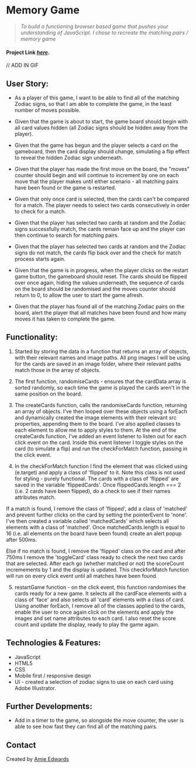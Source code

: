 # Memory Game

> _To build a functioning browser based game that pushes your understanding of JavaScript. I chose to recreate the matching pairs / memory game_ </br>

#### Project Link [_here_](https://amiehannah.github.io/memory-game/).


// ADD IN GIF


## User Story:
- As a player of this game, I want to be able to find all of the matching Zodiac signs, so that I am able to complete the game, in the least number of moves possible.

- Given that the game is about to start, the game board should begin with all card values hidden (all Zodiac signs should be hidden away from the player).
- Given that the game has begun and the player selects a card on the gameboard, then the card display should change, simulating a flip effect to reveal the hidden Zodiac sign underneath. 
- Given that the player has made the first move on the board, the "moves" counter should begin and will continue to increment by one on each move that the player makes until either scenario - all matching pairs have been found or the game is restarted.
- Given that only once card is selected, then the cards can't be compared for a match. The player needs to select two cards consecutively in order to check for a match.
- Given that the player has selected two cards at random and the Zodiac signs successfully match, the cards remain face up and the player can then continue to search for matching pairs.
- Given that the player has selected two cards at random and the Zodiac signs do not match, the cards flip back over and the check for match process starts again. 
- Given that the game is in progress, when the player clicks on the restart game button, the gameboard should reset. The cards should be flipped over once again, hiding the values underneath, the sequence of cards on the board should be randomised and the moves counter should return to 0, to allow the user to start the game afresh. 
- Given that the player has found all of the matching Zodiac pairs on the board, alert the player that all matches have been found and how many moves it has taken to complete the game.

## Functionality:

1. Started by storing the data in a function that returns an array of objects, with their relevant names and image paths. All png images I will be using for the cards are saved in an image folder, where their relevant paths match those in the array of objects.

2. The first function, randomiseCards - ensures that the cardData array is sorted randomly, so each time the game is played the cards aren't in the same position on the board.

3. The createCards function, calls the randomiseCards function, returning an array of objects.
   I've then looped over these objects using a forEach and dynamically created the image elements with their relevant src properties, appending them to the board. I've also applied classes to each element to allow me to apply styles to them.
   At the end of the createCards function, I've added an event listener to listen out for each click event on the card. Inside this event listener I toggle styles on the card (to simulate a flip) and run the checkForMatch function, passing in the click event.

4. In the checkForMatch function I find the element that was clicked using (e.target) and apply a class of 'flipped' to it. Note this class is not used for styling - purely functional. The cards with a class of 'flipped' are saved in the variable 'flippedCards'. Once flippedCards.length === 2 (i.e. 2 cards have been flipped), do a check to see if their names attributes match.

If a match is found, I remove the class of 'flipped', add a class of 'matched' and prevent further clicks on the card by setting the pointerEvent to 'none'.
I've then created a variable called 'matchedCards' which selects all elements with a class of 'matched'. Once matchedCards.length is equal to 16 (i.e. all elements on the board have been found) create an alert popup after 500ms.

Else if no match is found, I remove the 'flipped' class on the card and after 750ms I remove the 'toggleCard' class ready to check the next two cards that are selected.
After each go (whether matched or not) the scoreCount incremements by 1 and the display is updated.
This checkforMatch function will run on every click event until all matches have been found.

5. restartGame function - on the click event, this function randomises the cards ready for a new game. It selects all the cardFace elements with a class of 'face' and also selects all 'card' elements with a class of card.
   Using another forEach, I remove all of the classes applied to the cards, enable the user to once again click on the elements and apply the images and set name attributes to each card.
   I also reset the score count and update the display, ready to play the game again.


## Technologies & Features:

- JavaScript
- HTML5
- CSS
- Mobile first / responsive design
- UI - created a selection of zodiac signs to use on each card using Adobe Illustrator.

## Further Developments:

- Add in a timer to the game, so alongside the move counter, the user is able to see how fast they can find all of the matching pairs.

## Contact

Created by [Amie Edwards](mailto:amie.edwards17@gmail.com)

